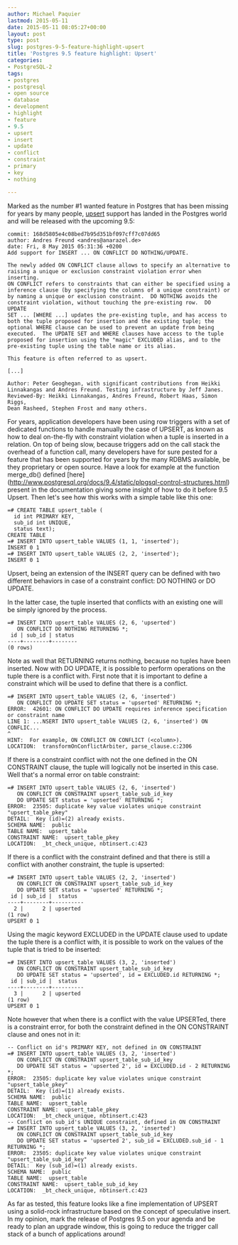```yaml
---
author: Michael Paquier
lastmod: 2015-05-11
date: 2015-05-11 08:05:27+00:00
layout: post
type: post
slug: postgres-9-5-feature-highlight-upsert
title: 'Postgres 9.5 feature highlight: Upsert'
categories:
- PostgreSQL-2
tags:
- postgres
- postgresql
- open source
- database
- development
- highlight
- feature
- 9.5
- upsert
- insert
- update
- conflict
- constraint
- primary
- key
- nothing

---
```


Marked as the number #1 wanted feature in Postgres that has been missing for
years by many people, [upsert](http://www.postgresql.org/docs/devel/static/sql-insert.html)
support has landed in the Postgres world and will be released with the upcoming
9.5:

    commit: 168d5805e4c08bed7b95d351bf097cff7c07dd65
    author: Andres Freund <andres@anarazel.de>
    date: Fri, 8 May 2015 05:31:36 +0200
    Add support for INSERT ... ON CONFLICT DO NOTHING/UPDATE.

    The newly added ON CONFLICT clause allows to specify an alternative to
    raising a unique or exclusion constraint violation error when inserting.
    ON CONFLICT refers to constraints that can either be specified using a
    inference clause (by specifying the columns of a unique constraint) or
    by naming a unique or exclusion constraint.  DO NOTHING avoids the
    constraint violation, without touching the pre-existing row.  DO UPDATE
    SET ... [WHERE ...] updates the pre-existing tuple, and has access to
    both the tuple proposed for insertion and the existing tuple; the
    optional WHERE clause can be used to prevent an update from being
    executed.  The UPDATE SET and WHERE clauses have access to the tuple
    proposed for insertion using the "magic" EXCLUDED alias, and to the
    pre-existing tuple using the table name or its alias.

    This feature is often referred to as upsert.

    [...]

    Author: Peter Geoghegan, with significant contributions from Heikki
    Linnakangas and Andres Freund. Testing infrastructure by Jeff Janes.
    Reviewed-By: Heikki Linnakangas, Andres Freund, Robert Haas, Simon Riggs,
    Dean Rasheed, Stephen Frost and many others.

For years, application developers have been using row triggers with a set
of dedicated functions to handle manually the case of UPSERT, as known as
how to deal on-the-fly with constraint violation when a tuple is inserted in
a relation. On top of being slow, because triggers add on the call stack the
overhead of a function call, many developers have for sure pested for a
feature that has been supported for years by the many RDBMS available, be
they proprietary or open source. Have a look for example at the function
merge\_db() defined [here]
(http://www.postgresql.org/docs/9.4/static/plpgsql-control-structures.html)
present in the documentation giving some insight of how to do it before
9.5 Upsert. Then let's see how this works with a simple table like this one:

    =# CREATE TABLE upsert_table (
      id int PRIMARY KEY,
	  sub_id int UNIQUE,
	  status text);
    CREATE TABLE
    =# INSERT INTO upsert_table VALUES (1, 1, 'inserted');
    INSERT 0 1
    =# INSERT INTO upsert_table VALUES (2, 2, 'inserted');
    INSERT 0 1

Upsert, being an extension of the INSERT query can be defined with two
different behaviors in case of a constraint conflict: DO NOTHING or DO
UPDATE.

In the latter case, the tuple inserted that conflicts with an existing
one will be simply ignored by the process.

    =# INSERT INTO upsert_table VALUES (2, 6, 'upserted')
       ON CONFLICT DO NOTHING RETURNING *;
     id | sub_id | status
    ----+--------+--------
    (0 rows)

Note as well that RETURNING returns nothing, because no tuples have been
inserted. Now with DO UPDATE, it is possible to perform operations on the
tuple there is a conflict with. First note that it is important to define
a constraint which will be used to define that there is a conflict.

    =# INSERT INTO upsert_table VALUES (2, 6, 'inserted')
       ON CONFLICT DO UPDATE SET status = 'upserted' RETURNING *;
    ERROR:  42601: ON CONFLICT DO UPDATE requires inference specification or constraint name
    LINE 1: ...NSERT INTO upsert_table VALUES (2, 6, 'inserted') ON CONFLIC...
    ^
    HINT:  For example, ON CONFLICT ON CONFLICT (<column>).
    LOCATION:  transformOnConflictArbiter, parse_clause.c:2306

If there is a constraint conflict with not the one defined in the ON
CONSTRAINT clause, the tuple will logically not be inserted in this case.
Well that's a normal error on table constraint:

    =# INSERT INTO upsert_table VALUES (2, 6, 'inserted')
       ON CONFLICT ON CONSTRAINT upsert_table_sub_id_key
	   DO UPDATE SET status = 'upserted' RETURNING *;
    ERROR:  23505: duplicate key value violates unique constraint "upsert_table_pkey"
    DETAIL:  Key (id)=(2) already exists.
    SCHEMA NAME:  public
    TABLE NAME:  upsert_table
    CONSTRAINT NAME:  upsert_table_pkey
    LOCATION:  _bt_check_unique, nbtinsert.c:423

If there is a conflict with the constraint defined and that there is still
a conflict with another constraint, the tuple is upserted:

    =# INSERT INTO upsert_table VALUES (2, 2, 'inserted')
       ON CONFLICT ON CONSTRAINT upsert_table_sub_id_key
	   DO UPDATE SET status = 'upserted' RETURNING *;
     id | sub_id |  status
    ----+--------+----------
      2 |      2 | upserted
    (1 row)
    UPSERT 0 1

Using the magic keyword EXCLUDED in the UPDATE clause used to update the
tuple there is a conflict with, it is possible to work on the values of
the tuple that is tried to be inserted:

    =# INSERT INTO upsert_table VALUES (3, 2, 'inserted')
       ON CONFLICT ON CONSTRAINT upsert_table_sub_id_key
	   DO UPDATE SET status = 'upserted', id = EXCLUDED.id RETURNING *;
     id | sub_id |  status
    ----+--------+----------
      3 |      2 | upserted
    (1 row)
    UPSERT 0 1

Note however that when there is a conflict with the value UPSERTed, there
is a constraint error, for both the constraint defined in the ON CONSTRAINT
clause and ones not in it:

    -- Conflict on id's PRIMARY KEY, not defined in ON CONSTRAINT
    =# INSERT INTO upsert_table VALUES (3, 2, 'inserted')
       ON CONFLICT ON CONSTRAINT upsert_table_sub_id_key
       DO UPDATE SET status = 'upserted 2', id = EXCLUDED.id - 2 RETURNING *;
    ERROR:  23505: duplicate key value violates unique constraint "upsert_table_pkey"
    DETAIL:  Key (id)=(1) already exists.
    SCHEMA NAME:  public
    TABLE NAME:  upsert_table
    CONSTRAINT NAME:  upsert_table_pkey
    LOCATION:  _bt_check_unique, nbtinsert.c:423
    -- Conflict on sub_id's UNIQUE constraint, defined in ON CONSTRAINT
    =# INSERT INTO upsert_table VALUES (3, 2, 'inserted')
       ON CONFLICT ON CONSTRAINT upsert_table_sub_id_key
	   DO UPDATE SET status = 'upserted 2', sub_id = EXCLUDED.sub_id - 1 RETURNING *;
    ERROR:  23505: duplicate key value violates unique constraint "upsert_table_sub_id_key"
    DETAIL:  Key (sub_id)=(1) already exists.
    SCHEMA NAME:  public
    TABLE NAME:  upsert_table
    CONSTRAINT NAME:  upsert_table_sub_id_key
    LOCATION:  _bt_check_unique, nbtinsert.c:423

As far as tested, this feature looks like a fine implementation of UPSERT
using a solid-rock infrastructure based on the concept of speculative insert.
In my opinion, mark the release of Postgres 9.5 on your agenda and be ready
to plan an upgrade window, this is going to reduce the trigger call stack
of a bunch of applications around!
